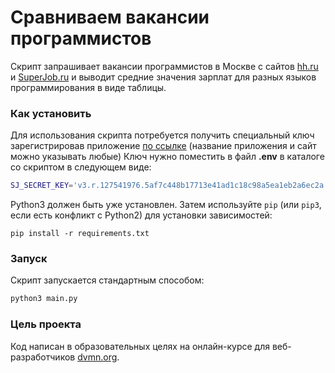# Сравниваем вакансии программистов

Скрипт запрашивает вакансии программистов в Москве с сайтов [hh.ru](https://hh.ru/) и [SuperJob.ru](https://superjob.ru/) и выводит средние значения зарплат для разных языков программирования в виде таблицы.

### Как установить

Для использования скрипта потребуется получить специальный ключ зарегистрировав приложение [по ссылке](https://api.superjob.ru/register) (название приложения и сайт можно указывать любые)
Ключ нужно поместить в файл **.env** в каталоге со скриптом в следующем виде:

```bash
SJ_SECRET_KEY='v3.r.127541976.5af7c448b17713e41ad1c18c98a5ea1eb2a6ec2a.c3d2a6284a71387132751cd2abdc9a42df4a5318'
```

Python3 должен быть уже установлен. 
Затем используйте `pip` (или `pip3`, если есть конфликт с Python2) для установки зависимостей:

```
pip install -r requirements.txt
```

### Запуск

Скрипт запускается стандартным способом:

```bash
python3 main.py
```

### Цель проекта

Код написан в образовательных целях на онлайн-курсе для веб-разработчиков [dvmn.org](https://dvmn.org/).

